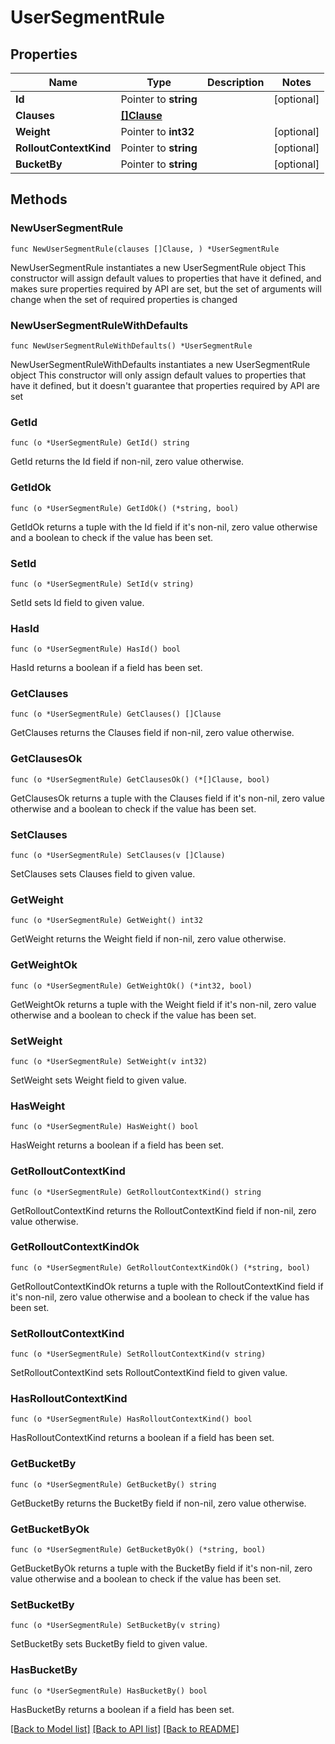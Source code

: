 # UserSegmentRule

## Properties

Name | Type | Description | Notes
------------ | ------------- | ------------- | -------------
**Id** | Pointer to **string** |  | [optional] 
**Clauses** | [**[]Clause**](Clause.md) |  | 
**Weight** | Pointer to **int32** |  | [optional] 
**RolloutContextKind** | Pointer to **string** |  | [optional] 
**BucketBy** | Pointer to **string** |  | [optional] 

## Methods

### NewUserSegmentRule

`func NewUserSegmentRule(clauses []Clause, ) *UserSegmentRule`

NewUserSegmentRule instantiates a new UserSegmentRule object
This constructor will assign default values to properties that have it defined,
and makes sure properties required by API are set, but the set of arguments
will change when the set of required properties is changed

### NewUserSegmentRuleWithDefaults

`func NewUserSegmentRuleWithDefaults() *UserSegmentRule`

NewUserSegmentRuleWithDefaults instantiates a new UserSegmentRule object
This constructor will only assign default values to properties that have it defined,
but it doesn't guarantee that properties required by API are set

### GetId

`func (o *UserSegmentRule) GetId() string`

GetId returns the Id field if non-nil, zero value otherwise.

### GetIdOk

`func (o *UserSegmentRule) GetIdOk() (*string, bool)`

GetIdOk returns a tuple with the Id field if it's non-nil, zero value otherwise
and a boolean to check if the value has been set.

### SetId

`func (o *UserSegmentRule) SetId(v string)`

SetId sets Id field to given value.

### HasId

`func (o *UserSegmentRule) HasId() bool`

HasId returns a boolean if a field has been set.

### GetClauses

`func (o *UserSegmentRule) GetClauses() []Clause`

GetClauses returns the Clauses field if non-nil, zero value otherwise.

### GetClausesOk

`func (o *UserSegmentRule) GetClausesOk() (*[]Clause, bool)`

GetClausesOk returns a tuple with the Clauses field if it's non-nil, zero value otherwise
and a boolean to check if the value has been set.

### SetClauses

`func (o *UserSegmentRule) SetClauses(v []Clause)`

SetClauses sets Clauses field to given value.


### GetWeight

`func (o *UserSegmentRule) GetWeight() int32`

GetWeight returns the Weight field if non-nil, zero value otherwise.

### GetWeightOk

`func (o *UserSegmentRule) GetWeightOk() (*int32, bool)`

GetWeightOk returns a tuple with the Weight field if it's non-nil, zero value otherwise
and a boolean to check if the value has been set.

### SetWeight

`func (o *UserSegmentRule) SetWeight(v int32)`

SetWeight sets Weight field to given value.

### HasWeight

`func (o *UserSegmentRule) HasWeight() bool`

HasWeight returns a boolean if a field has been set.

### GetRolloutContextKind

`func (o *UserSegmentRule) GetRolloutContextKind() string`

GetRolloutContextKind returns the RolloutContextKind field if non-nil, zero value otherwise.

### GetRolloutContextKindOk

`func (o *UserSegmentRule) GetRolloutContextKindOk() (*string, bool)`

GetRolloutContextKindOk returns a tuple with the RolloutContextKind field if it's non-nil, zero value otherwise
and a boolean to check if the value has been set.

### SetRolloutContextKind

`func (o *UserSegmentRule) SetRolloutContextKind(v string)`

SetRolloutContextKind sets RolloutContextKind field to given value.

### HasRolloutContextKind

`func (o *UserSegmentRule) HasRolloutContextKind() bool`

HasRolloutContextKind returns a boolean if a field has been set.

### GetBucketBy

`func (o *UserSegmentRule) GetBucketBy() string`

GetBucketBy returns the BucketBy field if non-nil, zero value otherwise.

### GetBucketByOk

`func (o *UserSegmentRule) GetBucketByOk() (*string, bool)`

GetBucketByOk returns a tuple with the BucketBy field if it's non-nil, zero value otherwise
and a boolean to check if the value has been set.

### SetBucketBy

`func (o *UserSegmentRule) SetBucketBy(v string)`

SetBucketBy sets BucketBy field to given value.

### HasBucketBy

`func (o *UserSegmentRule) HasBucketBy() bool`

HasBucketBy returns a boolean if a field has been set.


[[Back to Model list]](../README.md#documentation-for-models) [[Back to API list]](../README.md#documentation-for-api-endpoints) [[Back to README]](../README.md)


